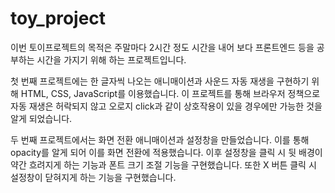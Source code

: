 # toy_project

이번 토이프로젝트의 목적은 주말마다 2시간 정도 시간을 내어 보다 프론트엔드 등을 공부하는 시간을 가지기 위해 하는 프로젝트입니다.


첫 번째 프로젝트에는 한 글자씩 나오는 애니매이션과 사운드 자동 재생을 구현하기 위해 HTML, CSS, JavaScript를 이용했습니다.
이 프로젝트를 통해 브라우저 정책으로 자동 재생은 허락되지 않고 오로지 click과 같이 상호작용이 있을 경우에만 가능한 것을 알게 되었습니다.

두 번째 프로젝트에서는 화면 전환 애니매이션과 설정창을 만들었습니다.
이를 통해 opacity를 알게 되어 이를 화면 전환에 적용했습니다. 이후 설정창을 클릭 시 뒷 배경이 약간 흐려지게 하는 기능과 폰트 크기 조절 기능을 구현했습니다.
또한 X 버튼 클릭 시 설정창이 닫혀지게 하는 기능을 구현했습니다.
